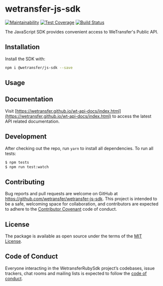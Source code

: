 # wetransfer-js-sdk

[![Maintainability](https://api.codeclimate.com/v1/badges/57a12bf7290ca9259f15/maintainability)](https://codeclimate.com/github/WeTransfer/wetransfer-js-sdk/maintainability)
[![Test Coverage](https://api.codeclimate.com/v1/badges/57a12bf7290ca9259f15/test_coverage)](https://codeclimate.com/github/WeTransfer/wetransfer-js-sdk/test_coverage)
[![Build Status](https://travis-ci.org/WeTransfer/wetransfer-js-sdk.svg?branch=master)](https://travis-ci.org/WeTransfer/wetransfer-js-sdk)

The JavaScript SDK provides convenient access to WeTransfer's Public API.

## Installation

Install the SDK with:

```bash
npm i @wetransfer/js-sdk --save
```

## Usage

## Documentation

Visit [https://wetransfer.github.io/wt-api-docs/index.html](https://wetransfer.github.io/wt-api-docs/index.html) to access the latest API related documentation.


## Development

After checking out the repo, run `yarn` to install all dependencies. To run all tests:

```bash
$ npm tests
$ npm run test:watch
```

## Contributing

Bug reports and pull requests are welcome on GitHub at https://github.com/wetransfer/wetransfer-js-sdk. This project is intended to be a safe, welcoming space for collaboration, and contributors are expected to adhere to the [Contributor Covenant](http://contributor-covenant.org) code of conduct.

## License

The package is available as open source under the terms of the [MIT License](https://opensource.org/licenses/MIT).

## Code of Conduct

Everyone interacting in the WetransferRubySdk project’s codebases, issue trackers, chat rooms and mailing lists is expected to follow the [code of conduct](https://github.com/wetransfer/wetransfer-js-sdk/blob/master/.github/CODE_OF_CONDUCT.md).
